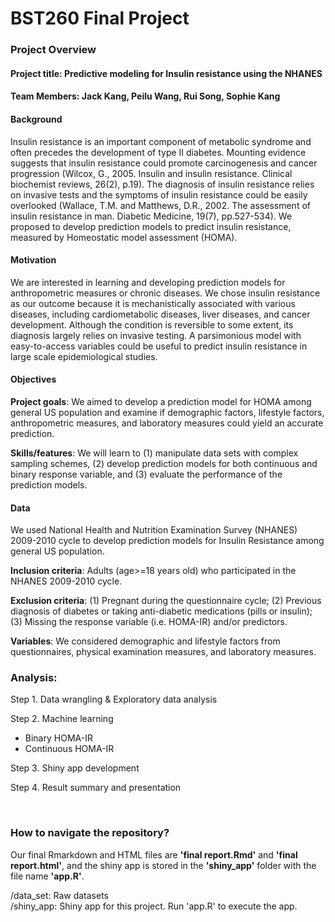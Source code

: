 # BST260 Final Project

### Project Overview  
#### **Project title**: Predictive modeling for Insulin resistance using the NHANES

#### **Team Members**: Jack Kang, Peilu Wang, Rui Song, Sophie Kang

#### **Background**
Insulin resistance is an important component of metabolic syndrome and often precedes the development of type II diabetes. Mounting evidence suggests that insulin resistance could promote carcinogenesis and cancer progression (Wilcox, G., 2005. Insulin and insulin resistance. Clinical biochemist reviews, 26(2), p.19). The diagnosis of insulin resistance relies on invasive tests and the symptoms of insulin resistance could be easily overlooked (Wallace, T.M. and Matthews, D.R., 2002. The assessment of insulin resistance in man. Diabetic Medicine, 19(7), pp.527-534). We proposed to develop prediction models to predict insulin resistance, measured by Homeostatic model assessment (HOMA).

#### **Motivation**
We are interested in learning and developing prediction models for anthropometric measures or chronic diseases. We chose insulin resistance as our outcome because it is mechanistically associated with various diseases, including cardiometabolic diseases, liver diseases, and cancer development. Although the condition is reversible to some extent, its diagnosis largely relies on invasive testing. A parsimonious model with easy-to-access variables could be useful to predict insulin resistance in large scale epidemiological studies.

#### **Objectives**
**Project goals**: We aimed to develop a prediction model for HOMA among general US population and examine if demographic factors, lifestyle factors, anthropometric measures, and laboratory measures could yield an accurate prediction.

**Skills/features**: We will learn to (1) manipulate data sets with complex sampling schemes, (2) develop prediction models for both continuous and binary response variable, and (3) evaluate the performance of the prediction models.

#### **Data**
We used National Health and Nutrition Examination Survey (NHANES) 2009-2010 cycle to develop prediction models for Insulin Resistance among general US population.

**Inclusion criteria**: Adults (age>=18 years old) who participated in the NHANES 2009-2010 cycle.

**Exclusion criteria**: (1) Pregnant during the questionnaire cycle; (2) Previous diagnosis of diabetes or taking anti-diabetic medications (pills or insulin); (3) Missing the response variable (i.e. HOMA-IR) and/or predictors.

**Variables**: We considered demographic and lifestyle factors from questionnaires, physical examination measures, and laboratory measures.

### **Analysis**:

Step 1. Data wrangling & Exploratory data analysis

Step 2. Machine learning  
  * Binary HOMA-IR   
  * Continuous HOMA-IR   

Step 3. Shiny app development

Step 4. Result summary and presentation

<br/>

### **How to navigate the repository?** 
Our final Rmarkdown and HTML files are **'final report.Rmd'** and **'final report.html'**, and the shiny app is stored in the **'shiny_app'** folder with the file name **'app.R'**. 

/data_set: Raw datasets  
/shiny_app: Shiny app for this project. Run 'app.R' to execute the app. 
